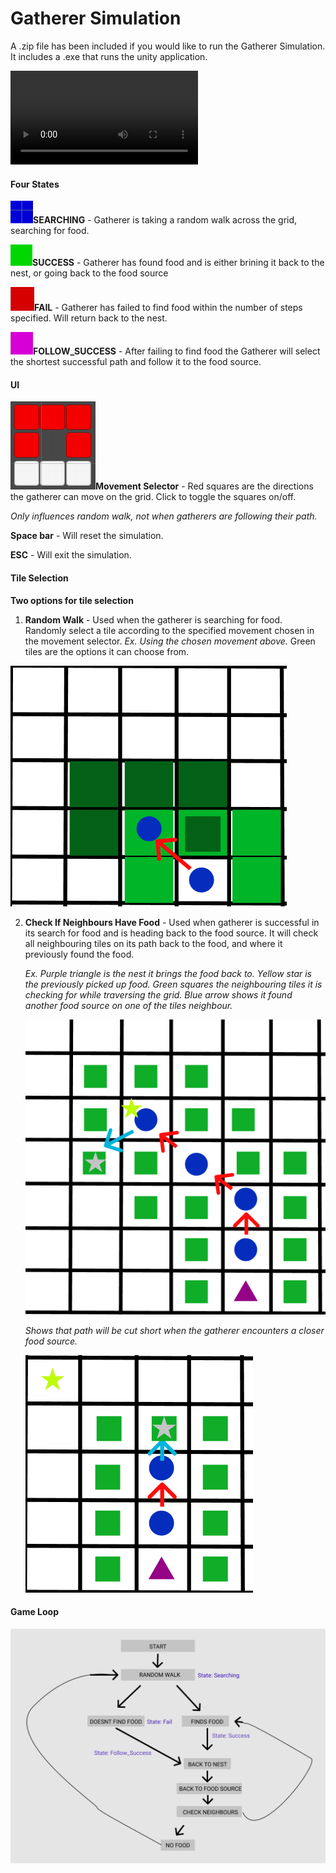 # Gatherer Simulation

A .zip file has been included if you would like to run the Gatherer Simulation. It includes a .exe that runs the unity application.

<video src="photos/2021-11-20 16-23-48_Trim.mp4"></video>

#### Four States

**![image-20211120153656166](photos/image-20211120153656166.png)SEARCHING** - Gatherer is taking a random walk across the grid, searching for food.

![image-20211120153837061](photos/image-20211120153837061.png)**SUCCESS** - Gatherer has found food and is either brining it back to the nest, or going back to the food source

**![image-20211120153754963](photos/image-20211120153754963.png)FAIL** - Gatherer has failed to find food within the number of steps specified. Will return back to the nest.

**![image-20211120153824422](photos/image-20211120153824422.png)FOLLOW_SUCCESS** - After failing to find food the Gatherer will select the shortest successful path and follow it to the food source.



#### UI 

![image-20211120154126622](photos/image-20211120154126622.png)**Movement Selector** - Red squares are the directions the gatherer can move on the grid. Click to toggle the squares on/off. 

*Only influences random walk, not when gatherers are following their path.*

**Space bar** - Will reset the simulation.

**ESC** - Will exit the simulation.

#### Tile Selection

**Two options for tile selection**

1. **Random Walk** - Used when the gatherer is searching for food. Randomly select a tile according to the specified movement chosen in the movement selector. *Ex. Using the chosen movement above.* Green tiles are the options it can choose from.

![image-20211120155341675](photos/image-20211120155341675.png)

2. **Check If Neighbours Have Food** - Used when gatherer is successful in its search for food and is heading back to the food source. It will check all neighbouring tiles on its path back to the food, and where it previously found the food.

   *Ex. Purple triangle is the nest it brings the food back to. Yellow star is the previously picked up food. Green squares the neighbouring tiles it is checking for while traversing the grid. Blue arrow shows it found another food source on one of the tiles neighbour.*

   ![image-20211120155956673](photos/image-20211120155956673.png)

   *Shows that path will be cut short when the gatherer encounters a closer food source.*

   ![image-20211120160222249](photos/image-20211120160222249.png)



#### Game Loop

![image-20211120162122009](photos/image-20211120162122009.png)
